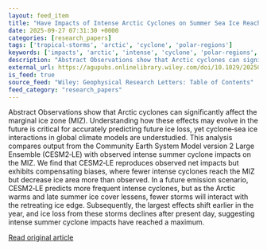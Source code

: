 ```yaml
---
layout: feed_item
title: "Have Impacts of Intense Arctic Cyclones on Summer Sea Ice Reached a Maximum?"
date: 2025-09-27 07:31:30 +0000
categories: [research_papers]
tags: ['tropical-storms', 'arctic', 'cyclone', 'polar-regions']
keywords: ['impacts', 'arctic', 'intense', 'cyclone', 'polar-regions', 'tropical-storms']
description: "Abstract Observations show that Arctic cyclones can significantly affect the marginal ice zone (MIZ)"
external_url: https://agupubs.onlinelibrary.wiley.com/doi/10.1029/2025GL117848?af=R
is_feed: true
source_feed: "Wiley: Geophysical Research Letters: Table of Contents"
feed_category: "research_papers"
---
```


Abstract Observations show that Arctic cyclones can significantly affect the marginal ice zone (MIZ). Understanding how these effects may evolve in the future is critical for accurately predicting future ice loss, yet cyclone‐sea ice interactions in global climate models are understudied. This analysis compares output from the Community Earth System Model version 2 Large Ensemble (CESM2‐LE) with observed intense summer cyclone impacts on the MIZ. We find that CESM2‐LE reproduces observed net impacts but exhibits compensating biases, where fewer intense cyclones reach the MIZ but decrease ice area more than observed. In a future emission scenario, CESM2‐LE predicts more frequent intense cyclones, but as the Arctic warms and late summer ice cover lessens, fewer storms will interact with the retreating ice edge. Subsequently, the largest effects shift earlier in the year, and ice loss from these storms declines after present day, suggesting intense summer cyclone impacts have reached a maximum.

[Read original article](https://agupubs.onlinelibrary.wiley.com/doi/10.1029/2025GL117848?af=R)

